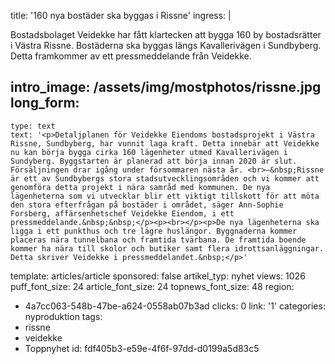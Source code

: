 title: '160 nya bostäder ska byggas i Rissne'
ingress: |
  <p>Bostadsbolaget Veidekke har fått klartecken att bygga 160 by bostadsrätter i Västra Rissne. Bostäderna ska byggas längs Kavallerivägen i Sundbyberg. Detta framkommer av ett pressmeddelande från Veidekke.
  </p>
  
intro_image: /assets/img/mostphotos/rissne.jpg
long_form:
  -
    type: text
    text: '<p>Detaljplanen för Veidekke Eiendoms bostadsprojekt i Västra Rissne, Sundbyberg, har vunnit laga kraft. Detta innebär att Veidekke nu kan börja bygga cirka 160 lägenheter utmed Kavallerivägen i Sundyberg. Byggstarten är planerad att börja innan 2020 är slut. Försäljningen drar igång under försommaren nästa år. <br>–&nbsp;Rissne är ett av Sundbybergs stora stadsutvecklingsområden och vi kommer att genomföra detta projekt i nära samråd med kommunen. De nya lägenheterna som vi utvecklar blir ett viktigt tillskott för att möta den stora efterfrågan på bostäder i området, säger Ann-Sophie Forsberg, affärsenhetschef Veidekke Eiendom, i ett pressmeddelande.&nbsp;&nbsp;</p><p><br></p><p>De nya lägenheterna ska ligga i ett punkthus och tre lägre huslängor. Byggnaderna kommer placeras nära tunnelbana och framtida tvärbana. De framtida boende kommer ha nära till skolor och butiker samt flera idrottsanläggningar. Detta skriver Veidekke i pressmeddelandet.&nbsp;</p>'
template: articles/article
sponsored: false
artikel_typ: nyhet
views: 1026
puff_font_size: 24
article_font_size: 24
topnews_font_size: 48
region:
  - 4a7cc063-548b-47be-a624-0558ab07b3ad
clicks: 0
link: '1'
categories: nyproduktion
tags:
  - rissne
  - veidekke
  - Toppnyhet
id: fdf405b3-e59e-4f6f-97dd-d0199a5d83c5

